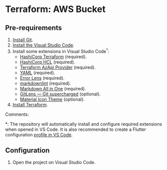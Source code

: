 # Terraform: AWS Bucket

## Pre-requirements

1. [Install Git](https://git-scm.com/downloads).
2. [Install the Visual Studio Code](https://code.visualstudio.com/).
3. Install some extensions in Visual Studio Code<sup>*</sup>:
   - [HashiCorp Terraform](https://marketplace.visualstudio.com/items?itemName=HashiCorp.terraform) (required).
   - [HashiCorp HCL](https://marketplace.visualstudio.com/items?itemName=HashiCorp.HCL) (required).
   - [Terraform AzApi Provider](https://marketplace.visualstudio.com/items?itemName=azapi-vscode.azapi) (required).
   - [YAML](https://marketplace.visualstudio.com/items?itemName=redhat.vscode-yaml) (required).
   - [Error Lens](https://marketplace.visualstudio.com/items?itemName=usernamehw.errorlens) (required).
   - [markdownlint](https://marketplace.visualstudio.com/items?itemName=DavidAnson.vscode-markdownlint) (required).
   - [Markdown All in One](https://marketplace.visualstudio.com/items?itemName=yzhang.markdown-all-in-one) (required).
   - [GitLens — Git supercharged](https://marketplace.visualstudio.com/items?itemName=eamodio.gitlens) (optional).
   - [Material Icon Theme](https://marketplace.visualstudio.com/items?itemName=PKief.material-icon-theme) (optional).
4. [Install Terraform](https://developer.hashicorp.com/terraform/tutorials/aws-get-started/install-cli).

Comments:

*: The repository will automatically install and configure required extensions when opened in VS Code. It is also recommended to create a Flutter configuration [profile in VS Code](https://code.visualstudio.com/docs/editor/profiles).

## Configuration

1. Open the project on Visual Studio Code.
